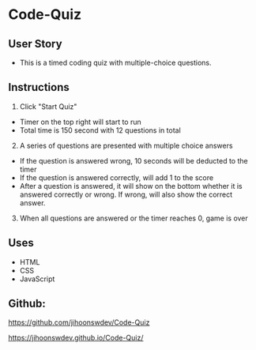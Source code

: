 # Code-Quiz

## User Story 
* This is a timed coding quiz with multiple-choice questions.

## Instructions
1. Click "Start Quiz"
* Timer on the top right will start to run
* Total time is 150 second with 12 questions in total

2. A series of questions are presented with multiple choice answers
* If the question is answered wrong, 10 seconds will be deducted to the timer
* If the question is answered correctly, will add 1 to the score
* After a question is answered, it will show on the bottom whether it is answered correctly or wrong. If wrong, will also show the correct answer.

3. When all questions are answered or the timer reaches 0, game is over

## Uses
* HTML
* CSS 
* JavaScript

## Github:
https://github.com/jihoonswdev/Code-Quiz

https://jihoonswdev.github.io/Code-Quiz/




